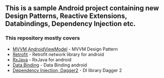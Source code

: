 ## This is a sample Android project containing new Design Patterns, Reactive Extensions, Databindings, Dependency Injection etc.

### This repository mostly covers

* [MVVM AndroidViewModel](https://developer.android.com/topic/libraries/architecture/viewmodel) - MVVM Design Pattern
* [Retrofit](https://square.github.io/retrofit/) - Retrofit network library for android
* [RxJava](https://github.com/ReactiveX/RxAndroid) - RxJava for android
* [Data Binding](https://developer.android.com/topic/libraries/data-binding/) - Data Binding android
* [Dependency Injection, Dagger2](https://google.github.io/dagger/) - DI library Dagger 2

